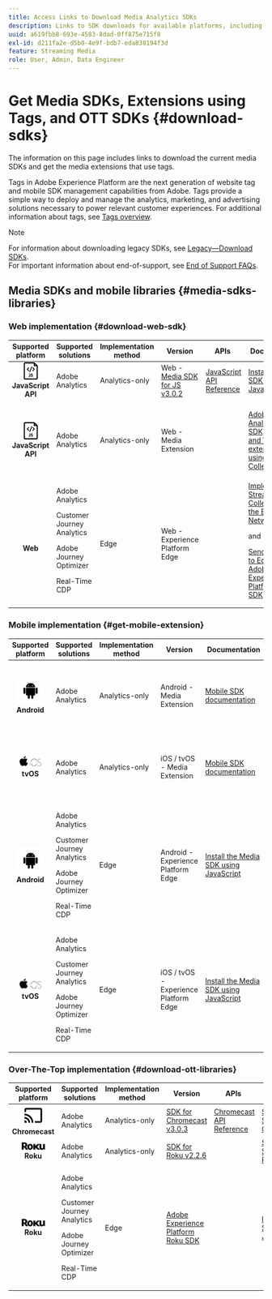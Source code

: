 ```yaml
---
title: Access Links to Download Media Analytics SDKs
description: Links to SDK downloads for available platforms, including Android, iOS, JavaScript, Chromecast, and Roku.
uuid: a619fbb8-693e-4583-8dad-0ff875e715f8
exl-id: d211fa2e-d5b0-4e9f-bdb7-eda838194f3d
feature: Streaming Media
role: User, Admin, Data Engineer
---
```

# Get Media SDKs, Extensions using Tags, and OTT SDKs {#download-sdks}

The information on this page includes links to download the current media SDKs and get the media extensions that use tags.

Tags in Adobe Experience Platform are the next generation of website tag and mobile SDK management capabilities from Adobe. Tags provide a simple way to deploy and manage the analytics, marketing, and advertising solutions necessary to power relevant customer experiences. For additional information about tags, see [Tags overview](https://experienceleague.adobe.com/docs/platform-learn/data-collection/overview.html?lang=en).


>[!NOTE]
>
>For information about downloading legacy SDKs, see [Legacy—Download SDKs](/help/legacy/legacy-download-sdks.md).<br>
>For important information about end-of-support, see [End of Support FAQs](/help/additional-resources/end-of-support-faqs.md).

## Media SDKs and mobile libraries {#media-sdks-libraries}

### Web implementation {#download-web-sdk}

| Supported platform | Supported solutions | Implementation method | Version | &nbsp;APIs&nbsp;&nbsp; | &nbsp;Documentation&nbsp; | &nbsp;Sample&nbsp;|
|:---:|---|---|---|---| ---| ---|
| ![JavaScript icon](assets/javascript-icon.png)</br>**JavaScript API** | Adobe Analytics | Analytics-only |Web - [Media SDK for JS v3.0.2](https://github.com/Adobe-Marketing-Cloud/media-sdks/releases/tag/js-v3.0.2) |[JavaScript API Reference](https://adobe-marketing-cloud.github.io/media-sdks/reference/javascript_3x/index.html) | [Install the Media SDK using JavaScript](/help/implementation/media-sdk/setup/web-implementation.md) | [Media SDK for JS v3.0.2 Sample](https://github.com/Adobe-Marketing-Cloud/media-sdks/tree/master/sdks/js/3.x) |
| ![JavaScript icon](assets/javascript-icon.png)</br>**JavaScript API** | Adobe Analytics | Analytics-only | Web - Media Extension |  |[Adobe Media Analytics (3.x SDK) for Audio and Video extension — using Tags (Data Collection)](https://experienceleague.adobe.com/docs/experience-platform/tags/extensions/adobe/media-analytics-3x/overview.html?lang=en)|[Adobe Media Analytics (3.x SDK) for Audio and Video Extension Sample](https://github.com/Adobe-Marketing-Cloud/media-sdks/tree/master/samples/launch/js/3.x) |
| </br>**Web** | Adobe Analytics<p>Customer Journey Analytics</p><p>Adobe Journey Optimizer</p><p>Real-Time CDP</p> | Edge | Web - Experience Platform Edge |  |[Implement the Streaming Media Collection using the Edge Network](/help/implementation/edge/implementation-edge.md) <p>and</p><p>[Send Web data to Edge with the Adobe Experience Platform Web SDK](/help/implementation/edge/edge-web-sdk.md)</p> | |

### Mobile implementation {#get-mobile-extension}

| Supported platform | Supported solutions | Implementation method | Version | &nbsp;Documentation&nbsp;&nbsp; | &nbsp;Samples&nbsp; |
|:---:|---|---|---|---|---|
| ![Android icon](assets/android-icon.png)</br>**Android**| Adobe Analytics | Analytics-only | Android - Media Extension| [Mobile SDK documentation](https://developer.adobe.com/client-sdks/documentation/adobe-media-analytics/) | [Adobe Analytics - Media Analytics for Audio and Video Sample](https://github.com/Adobe-Marketing-Cloud/media-sdks/tree/master/samples/launch/mobile/android) |
| ![Apple iOS icon](assets/ios-icon.png)<br>**tvOS** | Adobe Analytics | Analytics-only | iOS / tvOS - Media Extension | [Mobile SDK documentation](https://developer.adobe.com/client-sdks/documentation/adobe-media-analytics/) | [Adobe Analytics - Media Analytics for Audio and Video Sample](https://github.com/adobe/aepsdk-media-ios/tree/main/TestApp) |
| ![Android icon](assets/android-icon.png)</br>**Android**| <p>Adobe Analytics</p><p>Customer Journey Analytics</p><p>Adobe Journey Optimizer</p><p>Real-Time CDP</p> | Edge | Android - Experience Platform Edge | [Install the Media SDK using JavaScript](/help/implementation/edge/implementation-edge.md) | |
| ![Apple iOS icon](assets/ios-icon.png)<br>**tvOS** | <p>Adobe Analytics</p><p>Customer Journey Analytics</p><p>Adobe Journey Optimizer</p><p>Real-Time CDP</p> | Edge | iOS / tvOS - Experience Platform Edge  | [Install the Media SDK using JavaScript](/help/implementation/edge/implementation-edge.md) |  |

### Over-The-Top implementation {#download-ott-libraries}

| Supported platform | Supported solutions | Implementation method | Version | &nbsp;APIs&nbsp;&nbsp; | &nbsp;Documentation&nbsp; |
|:---:|---|---|---|---|---|
| ![Chromecast icon](assets/chromecast-icon.png)</br>**Chromecast** | Adobe Analytics | Analytics-only | [SDK for Chromecast v3.0.3](https://github.com/Adobe-Marketing-Cloud/media-sdks/releases/tag/chromecast-v3.0.3) | [Chromecast API Reference](https://adobe-marketing-cloud.github.io/media-sdks/reference/chromecast/) | [Setup Mobile SDK v3.x for Chromecast](/help/implementation/media-sdk/setup/set-up-chromecast.md) |
| ![Roku icon](assets/roku-icon.png)</br>**Roku** | Adobe Analytics | Analytics-only | [SDK for Roku v2.2.6](https://github.com/Adobe-Marketing-Cloud/media-sdks/releases/tag/roku-v2.2.6) |  | [Setup Mobile SDK v2.x for Roku](/help/implementation/media-sdk/setup/set-up-roku.md) |
| ![Roku icon](assets/roku-icon.png)</br>**Roku** | <p>Adobe Analytics</p><p>Customer Journey Analytics</p><p>Adobe Journey Optimizer</p><p>Real-Time CDP</p> | Edge | [Adobe Experience Platform Roku SDK](https://github.com/adobe/aepsdk-roku/tree/main) |  | [Install the Media SDK using JavaScript](/help/implementation/edge/implementation-edge.md) |
